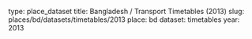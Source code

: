 type: place_dataset
title: Bangladesh / Transport Timetables (2013)
slug: places/bd/datasets/timetables/2013
place: bd
dataset: timetables
year: 2013
